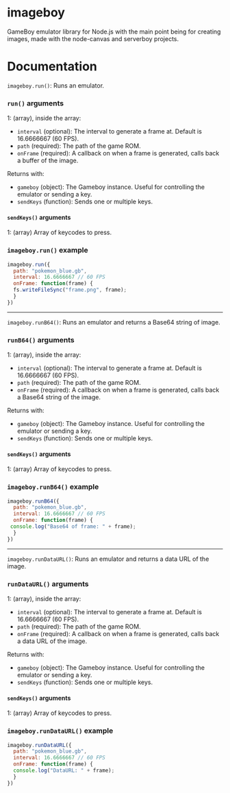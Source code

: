 # imageboy
GameBoy emulator library for Node.js with the main point being for creating images, made with the node-canvas and serverboy projects.

# Documentation
`imageboy.run()`: Runs an emulator. 

### `run()` arguments
1: (array), inside the array:
- `interval` (optional): The interval to generate a frame at. Default is 16.6666667 (60 FPS).
- `path` (required): The path of the game ROM.
- `onFrame` (required): A callback on when a frame is generated, calls back a buffer of the image.

Returns with:
- `gameboy` (object): The Gameboy instance. Useful for controlling the emulator or sending a key.
- `sendKeys` (function): Sends one or multiple keys.

#### `sendKeys()` arguments
1: (array) Array of keycodes to press.

### `imageboy.run()` example
```javascript
imageboy.run({
  path: "pokemon_blue.gb",
  interval: 16.6666667 // 60 FPS
  onFrame: function(frame) {
  fs.writeFileSync("frame.png", frame);
  }
})
  ```
  
---
  
`imageboy.runB64()`: Runs an emulator and returns a Base64 string of image. 

### `runB64()` arguments
1: (array), inside the array:
- `interval` (optional): The interval to generate a frame at. Default is 16.6666667 (60 FPS).
- `path` (required): The path of the game ROM.
- `onFrame` (required): A callback on when a frame is generated, calls back a Base64 string of the image.

Returns with:
- `gameboy` (object): The Gameboy instance. Useful for controlling the emulator or sending a key.
- `sendKeys` (function): Sends one or multiple keys.

#### `sendKeys()` arguments
1: (array) Array of keycodes to press.

### `imageboy.runB64()` example
```javascript
imageboy.runB64({
  path: "pokemon_blue.gb",
  interval: 16.6666667 // 60 FPS
  onFrame: function(frame) {
 console.log("Base64 of frame: " + frame);
  }
})
```
---

`imageboy.runDataURL()`: Runs an emulator and returns a data URL of the image. 

### `runDataURL()` arguments
1: (array), inside the array:
- `interval` (optional): The interval to generate a frame at. Default is 16.6666667 (60 FPS).
- `path` (required): The path of the game ROM.
- `onFrame` (required): A callback on when a frame is generated, calls back a data URL of the image.

Returns with:
- `gameboy` (object): The Gameboy instance. Useful for controlling the emulator or sending a key.
- `sendKeys` (function): Sends one or multiple keys.

#### `sendKeys()` arguments
1: (array) Array of keycodes to press.

### `imageboy.runDataURL()` example
```javascript
imageboy.runDataURL({
  path: "pokemon_blue.gb",
  interval: 16.6666667 // 60 FPS
  onFrame: function(frame) {
  console.log("DataURL: " + frame);
  }
})
```
